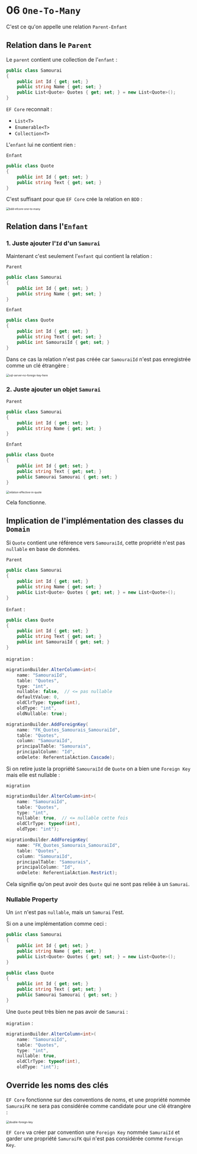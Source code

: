 # 06 `One-To-Many`

C'est ce qu'on appelle une relation `Parent-Enfant`



## Relation  dans le `Parent`

Le `parent` contient une collection de l'`enfant` :

```cs
public class Samourai
{
    public int Id { get; set; }
    public string Name { get; set; }
    public List<Quote> Quotes { get; set; } = new List<Quote>();
}
```

`EF Core` reconnait :

- `List<T>`
- `Enumerable<T>`
- `Collection<T>`

L'`enfant` lui ne contient rien :

`Enfant`

```cs
public class Quote
{
    public int Id { get; set; }
    public string Text { get; set; }
}
```



C'est suffisant pour que `EF Core` crée la relation en `BDD` :

<img src="assets/bdd-efcore-one-to-many.png" alt="bdd-efcore-one-to-many" style="zoom:50%;" />



## Relation dans l'`Enfant`

### 1. Juste ajouter l'`Id` d'un `Samurai`

Maintenant c'est seulement l'`enfant` qui contient la relation :

`Parent`

```cs
public class Samourai
{
    public int Id { get; set; }
    public string Name { get; set; }
}
```

`Enfant`

```cs
public class Quote
{
    public int Id { get; set; }
    public string Text { get; set; }
    public int SamouraiId { get; set; }
}
```

Dans ce cas la relation n'est pas créée car `SamouraiId` n'est pas enregistrée comme un clé étrangère :

<img src="assets/sql-server-no-foreign-key-here.png" alt="sql-server-no-foreign-key-here" style="zoom:50%;" />



### 2. Juste ajouter un objet `Samurai`

`Parent`

```cs
public class Samourai
{
    public int Id { get; set; }
    public string Name { get; set; }
}
```

`Enfant`

```cs
public class Quote
{
    public int Id { get; set; }
    public string Text { get; set; }
    public Samourai Samourai { get; set; }
}
```

<img src="assets/relation-effective-in-quote.png" alt="relation-effective-in-quote" style="zoom:50%;" />

Cela fonctionne.



## Implication de l'implémentation des classes du `Domain`

Si `Quote` contient une référence vers `SamouraiId`, cette propriété n'est pas `nullable` en base de données.

`Parent`

```cs
public class Samourai
{
    public int Id { get; set; }
    public string Name { get; set; }
    public List<Quote> Quotes { get; set; } = new List<Quote>();
}
```

`Enfant` :

```cs
public class Quote
{
    public int Id { get; set; }
    public string Text { get; set; }
    public int SamouraiId { get; set; }
}
```



`migration` :

```cs
migrationBuilder.AlterColumn<int>(
    name: "SamouraiId",
    table: "Quotes",
    type: "int",
    nullable: false,  // <= pas nullable
    defaultValue: 0,
    oldClrType: typeof(int),
    oldType: "int",
    oldNullable: true);

migrationBuilder.AddForeignKey(
    name: "FK_Quotes_Samourais_SamouraiId",
    table: "Quotes",
    column: "SamouraiId",
    principalTable: "Samourais",
    principalColumn: "Id",
    onDelete: ReferentialAction.Cascade);
```

Si on retire juste la propriété `SamouraiId` de `Quote` on a bien une `Foreign Key` mais elle est nullable :

`migration`

```cs
migrationBuilder.AlterColumn<int>(
    name: "SamouraiId",
    table: "Quotes",
    type: "int",
    nullable: true,  // <= nullable cette fois
    oldClrType: typeof(int),
    oldType: "int");

migrationBuilder.AddForeignKey(
    name: "FK_Quotes_Samourais_SamouraiId",
    table: "Quotes",
    column: "SamouraiId",
    principalTable: "Samourais",
    principalColumn: "Id",
    onDelete: ReferentialAction.Restrict);
```

Cela signifie qu'on peut avoir des `Quote` qui ne sont pas reliée à un `Samurai`.

### Nullable Property

Un `int` n'est pas `nullable`, mais un `Samurai` l'est.

Si on a une implémentation comme ceci :

```cs
public class Samourai
{
    public int Id { get; set; }
    public string Name { get; set; }
    public List<Quote> Quotes { get; set; } = new List<Quote>();
}
```

```cs
public class Quote
{
    public int Id { get; set; }
    public string Text { get; set; }
    public Samourai Samourai { get; set; }
}
```

Une `Quote` peut très bien ne pas avoir de `Samurai` :

`migration` :

```cs
migrationBuilder.AlterColumn<int>(
    name: "SamouraiId",
    table: "Quotes",
    type: "int",
    nullable: true,
    oldClrType: typeof(int),
    oldType: "int");
```



## Override les noms des clés

`EF Core` fonctionne sur des conventions de noms, et une propriété nommée `SamuraiFK` ne sera pas considérée comme candidate pour une clé étrangère :

<img src="assets/double-foreign-key.png" alt="double-foreign-key" style="zoom:50%;" />

`EF Core` va créer par convention une `Foreign Key` nommée `SamuraiId` et garder une propriété `SamuraiFK` qui n'est pas considérée comme `Foreign Key`.

